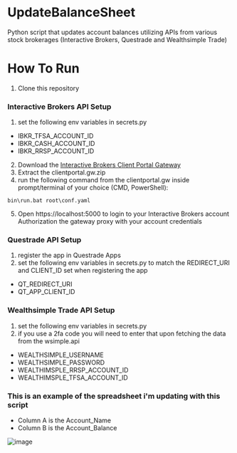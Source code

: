 # UpdateBalanceSheet
Python script that updates account balances utilizing APIs from various stock brokerages (Interactive Brokers, Questrade and Wealthsimple Trade)

# How To Run

1. Clone this repository


### Interactive Brokers API Setup
1. set the following env variables in secrets.py
- IBKR_TFSA_ACCOUNT_ID
- IBKR_CASH_ACCOUNT_ID
- IBKR_RRSP_ACCOUNT_ID
2. Download the [Interactive Brokers Client Portal Gateway](https://download2.interactivebrokers.com/portal/clientportal.gw.zip)
3. Extract the clientportal.gw.zip
4. run the following command from the clientportal.gw inside prompt/terminal of your choice (CMD, PowerShell):
```
bin\run.bat root\conf.yaml
```
5. Open https://localhost:5000 to login to your Interactive Brokers account Authorization the gateway proxy with your account credentials


### Questrade API Setup
1. register the app in Questrade Apps
2. set the following env variables in secrets.py to match the REDIRECT_URI and CLIENT_ID set when registering the app
- QT_REDIRECT_URI
- QT_APP_CLIENT_ID


### Wealthsimple Trade API Setup
1. set the following env variables in secrets.py
2. if you use a 2fa code you will need to enter that upon fetching the data from the wsimple.api
- WEALTHSIMPLE_USERNAME
- WEALTHSIMPLE_PASSWORD
- WEALTHIMSPLE_RRSP_ACCOUNT_ID
- WEALTHIMSPLE_TFSA_ACCOUNT_ID

### This is an example of the spreadsheet i'm updating with this script

- Column A is the Account_Name
- Column B is the Account_Balance

![image](https://github.com/0xDario/UpdateBalanceSheet/assets/61662791/b3522b87-e75b-45d6-a738-c4b4a288e667)
